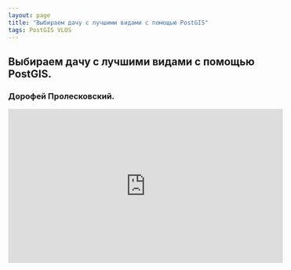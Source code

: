 ```yaml
---
layout: page
title: "Выбираем дачу с лучшими видами с помощью PostGIS"
tags: PostGIS VLOS
---
```


## Выбираем дачу с лучшими видами с помощью PostGIS. 
### Дорофей Пролесковский.
 
 <iframe width="560" height="315" src="https://www.youtube.com/embed/vwSup2gtnlQ" frameborder="0" allow="accelerometer; autoplay; encrypted-media; gyroscope; picture-in-picture" allowfullscreen></iframe>
